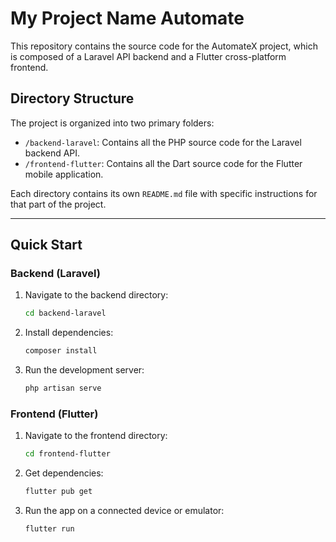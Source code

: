 

# My Project Name Automate

This repository contains the source code for the AutomateX project, which is composed of a Laravel API backend and a Flutter cross-platform frontend.

## Directory Structure

The project is organized into two primary folders:

- `/backend-laravel`: Contains all the PHP source code for the Laravel backend API.
- `/frontend-flutter`: Contains all the Dart source code for the Flutter mobile application.

Each directory contains its own `README.md` file with specific instructions for that part of the project.

---

## Quick Start

### Backend (Laravel)

1.  Navigate to the backend directory:
    ```sh
    cd backend-laravel
    ```
2.  Install dependencies:
    ```sh
    composer install
    ```
3.  Run the development server:
    ```sh
    php artisan serve
    ```

### Frontend (Flutter)

1.  Navigate to the frontend directory:
    ```sh
    cd frontend-flutter
    ```
2.  Get dependencies:
    ```sh
    flutter pub get
    ```
3.  Run the app on a connected device or emulator:
    ```sh
    flutter run
    ```